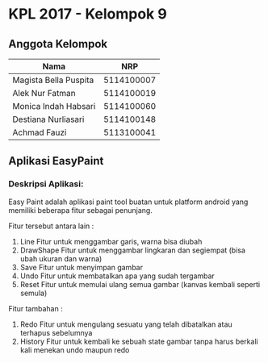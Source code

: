 # KPL 2017 - Kelompok 9

## Anggota Kelompok
| Nama                       | NRP        |
| -------------------------- |:----------:|
| Magista Bella Puspita      | 5114100007 |
| Alek Nur Fatman            | 5114100019 |
| Monica Indah Habsari       | 5114100060 |
| Destiana Nurliasari        | 5114100148 | PM
| Achmad Fauzi               | 5113100041 |

## Aplikasi EasyPaint
### Deskripsi Aplikasi:
Easy Paint adalah aplikasi paint tool buatan untuk platform android yang memiliki beberapa fitur sebagai penunjang.

Fitur tersebut antara lain :
1. Line
   Fitur untuk menggambar garis, warna bisa diubah
2. DrawShape
   Fitur untuk menggambar lingkaran dan segiempat (bisa ubah ukuran dan warna)
3. Save
   Fitur untuk menyimpan gambar
4. Undo
   Fitur untuk membatalkan apa yang sudah tergambar
5. Reset
   Fitur untuk memulai ulang semua gambar (kanvas kembali seperti semula)
 
Fitur tambahan :
1. Redo
   Fitur untuk mengulang sesuatu yang telah dibatalkan atau terhapus sebelumnya
2. History
   Fitur untuk kembali ke sebuah state gambar tanpa harus berkali kali menekan undo maupun redo
